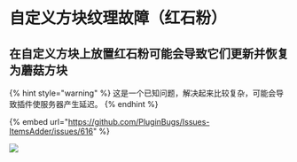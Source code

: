 # 自定义方块纹理故障（红石粉）

## 在自定义方块上放置红石粉可能会导致它们更新并恢复为蘑菇方块

{% hint style="warning" %}
这是一个已知问题，解决起来比较复杂，可能会导致插件使服务器产生延迟。
{% endhint %}

{% embed url="https://github.com/PluginBugs/Issues-ItemsAdder/issues/616" %}

![](../../.gitbook/assets/immagine%20%2839%29.png)
